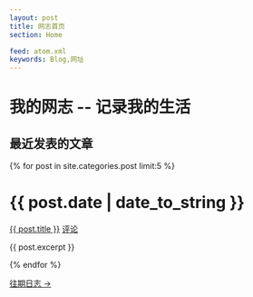 ```yaml
---
layout: post
title: 网志首页
section: Home

feed: atom.xml
keywords: Blog,网址
---
```


我的网志 -- 记录我的生活
========================

最近发表的文章
--------------

{% for post in site.categories.post limit:5 %}
<div class="section list">
  <h1>{{ post.date | date_to_string }}</h1>
  <p class="line">
  <a class="title" href="{{ post.url }}">{{ post.title }}</a>
  <a class="comments" href="{{ post.url }}#disqus_thread">评论</a>
  </p>
  <p class="excerpt">{{ post.excerpt }}</p>
</div>
{% endfor %}

<p>
<a href="past.html">往期日志 &rarr;</a>
</p>

<script type="text/javascript">
//<![CDATA[
  var get_disqus_comments = function() {
    var links = document.getElementsByTagName('a');
    var query = '?';
    for(var i = 0; i < links.length; i++) {
      if(links[i].href.indexOf('#disqus_thread') >= 0) {
        query += 'url' + i + '=' + encodeURIComponent(links[i].href) + '&';
      }
    }
    document.write('<script type="text/javascript" src="http://disqus.com/forums/markreid/get_num_replies.js' + query + '"></' + 'script>');
  };
  window.onload = get_disqus_comments();
//]]>
</script>
